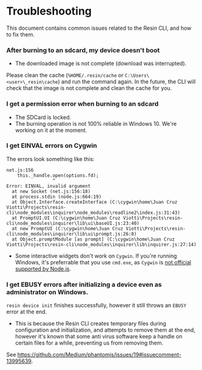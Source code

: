 Troubleshooting
===============

This document contains common issues related to the Resin CLI, and how to fix them.

### After burning to an sdcard, my device doesn't boot

- The downloaded image is not complete (download was interrupted).

Please clean the cache (`%HOME/.resin/cache` or `C:\Users\<user>\_resin\cache`) and run the command again. In the future, the CLI will check that the image is not complete and clean the cache for you.

### I get a permission error when burning to an sdcard

- The SDCard is locked.
- The burning operation is not 100% reliable in Windows 10. We're working on it at the moment.

### I get EINVAL errors on Cygwin

The errors look something like this:

```
net.js:156
    this._handle.open(options.fd);
                 ^
Error: EINVAL, invalid argument
  at new Socket (net.js:156:18)
  at process.stdin (node.js:664:19)
  at Object.Interface.createInterface (C:\cygwin\home\Juan Cruz Viotti\Projects\resin-cli\node_modules\inquirer\node_modules\readline2\index.js:31:43)
  at PromptUI.UI (C:\cygwin\home\Juan Cruz Viotti\Projects\resin-cli\node_modules\inquirer\lib\ui\baseUI.js:23:40)
  at new PromptUI (C:\cygwin\home\Juan Cruz Viotti\Projects\resin-cli\node_modules\inquirer\lib\ui\prompt.js:26:8)
  at Object.promptModule [as prompt] (C:\cygwin\home\Juan Cruz Viotti\Projects\resin-cli\node_modules\inquirer\lib\inquirer.js:27:14)
```

- Some interactive widgets don't work on `Cygwin`. If you're running Windows, it's preferrable that you use `cmd.exe`, as `Cygwin` is [not official supported by Node.js](https://github.com/chjj/blessed/issues/56#issuecomment-42671945).

### I get EBUSY errors after initializing a device even as administrator on Windows.

`resin device init` finishes successfully, however it still throws an `EBUSY` error at the end.

- This is because the Resin CLI creates temporary files during configuration and initialization, and attempts to remove them at the end, however it's known that some anti virus software keep a handle on certain files for a while, preventing us from removing them.

See https://github.com/Medium/phantomjs/issues/19#issuecomment-13995639.
